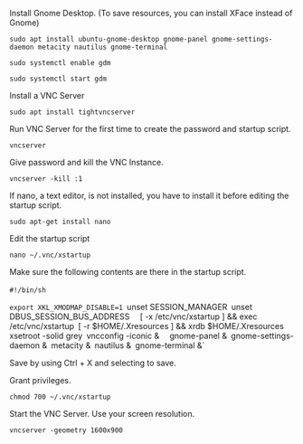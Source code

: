 Install Gnome Desktop. (To save resources, you can install XFace instead of Gnome)

`sudo apt install ubuntu-gnome-desktop gnome-panel gnome-settings-daemon metacity nautilus gnome-terminal`

`sudo systemctl enable gdm`

`sudo systemctl start gdm`

Install a VNC Server

`sudo apt install tightvncserver`

Run VNC Server for the first time to create the password and startup script.

`vncserver`

Give password and kill the VNC Instance.

`vncserver -kill :1`

If nano, a text editor, is not installed, you have to install it before editing the startup script.

`sudo apt-get install nano`

Edit the startup script 

`nano ~/.vnc/xstartup `

Make sure the following contents are there in the startup script.

`#!/bin/sh`
` `

`export XKL_XMODMAP_DISABLE=1
`unset SESSION_MANAGER`
`unset DBUS_SESSION_BUS_ADDRESS`
` `
`[ -x /etc/vnc/xstartup ] && exec /etc/vnc/xstartup`
`[ -r $HOME/.Xresources ] && xrdb $HOME/.Xresources`
`xsetroot -solid grey`
`vncconfig -iconic &`
` `
`gnome-panel &`
`gnome-settings-daemon &`
`metacity &`
`nautilus &`
`gnome-terminal &`


Save by using Ctrl + X and selecting to save.

Grant privileges.

`chmod 700 ~/.vnc/xstartup`

Start the VNC Server. Use your screen resolution. 

`vncserver -geometry 1600x900`



